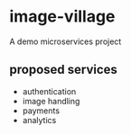 # image-village
A demo microservices project

## proposed services
- authentication
- image handling
- payments
- analytics
